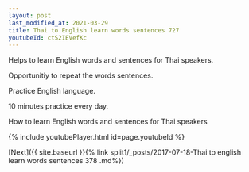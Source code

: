 ```yaml
---
layout: post
last_modified_at: 2021-03-29
title: Thai to English learn words sentences 727 
youtubeId: ctS2IEVefKc
---
```

 
 
Helps to learn English words and sentences for Thai speakers.

Opportunitiy to repeat the words sentences. 

Practice English language. 
 
10 minutes practice every day. 
 
How to learn English words and sentences for Thai speakers 
 
{% include youtubePlayer.html id=page.youtubeId %}
 
 
[Next]({{ site.baseurl }}{% link  split1/_posts/2017-07-18-Thai to english learn words sentences 378 .md%})
 
